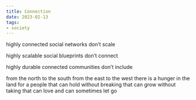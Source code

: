 ```yaml
---
title: Connection
date: 2023-02-13
tags:
- society
---
```

highly connected
social networks
don’t scale
<!-- more -->

highly scalable
social blueprints
don’t connect

highly durable
connected communities
don’t include

from the north to the south
from the east to the west
there is a hunger in the land
for a people that can hold
without breaking
that can grow
without taking
that can love
and can sometimes
let go
